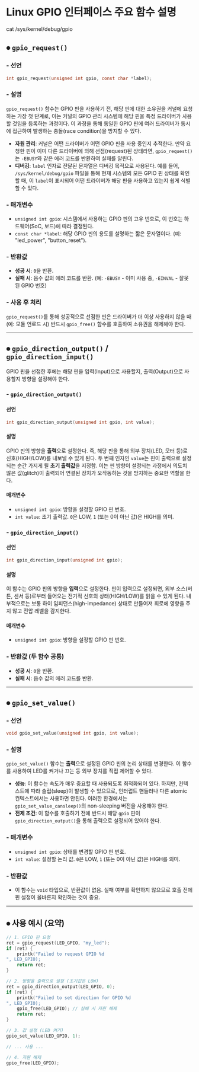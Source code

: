 # Linux GPIO 인터페이스 주요 함수 설명

cat /sys/kernel/debug/gpio

## ⦁ `gpio_request()`

### - 선언
```c
int gpio_request(unsigned int gpio, const char *label);
```

### - 설명
`gpio_request()` 함수는 GPIO 핀을 사용하기 전, 해당 핀에 대한 소유권을 커널에 요청하는 가장 첫 단계로, 이는 커널의 GPIO 관리 시스템에 해당 핀을 특정 드라이버가 사용할 것임을 등록하는 과정이다. 이 과정을 통해 동일한 GPIO 핀에 여러 드라이버가 동시에 접근하여 발생하는 충돌(race condition)을 방지할 수 있다.

- **자원 관리**: 커널은 어떤 드라이버가 어떤 GPIO 핀을 사용 중인지 추적한다. 만약 요청한 핀이 이미 다른 드라이버에 의해 선점(request)된 상태라면, `gpio_request()`는 `-EBUSY`와 같은 에러 코드를 반환하여 실패를 알린다.
- **디버깅**: `label` 인자로 전달된 문자열은 디버깅 목적으로 사용된다. 예를 들어, `/sys/kernel/debug/gpio` 파일을 통해 현재 시스템의 모든 GPIO 핀 상태를 확인할 때, 이 `label`이 표시되어 어떤 드라이버가 해당 핀을 사용하고 있는지 쉽게 식별할 수 있다.

### - 매개변수
- `unsigned int gpio`: 시스템에서 사용하는 GPIO 핀의 고유 번호로, 이 번호는 하드웨어(SoC, 보드)에 따라 결정된다.
- `const char *label`: 해당 GPIO 핀의 용도를 설명하는 짧은 문자열이다. (예: "led_power", "button_reset").

### - 반환값
- **성공 시**: `0`을 반환.
- **실패 시**: 음수 값의 에러 코드를 반환. (예: `-EBUSY` - 이미 사용 중, `-EINVAL` - 잘못된 GPIO 번호)

### - 사용 후 처리
`gpio_request()`를 통해 성공적으로 선점한 핀은 드라이버가 더 이상 사용하지 않을 때(예: 모듈 언로드 시) 반드시 `gpio_free()` 함수를 호출하여 소유권을 해제해야 한다.

---

## ⦁ `gpio_direction_output()` / `gpio_direction_input()`

GPIO 핀을 선점한 후에는 해당 핀을 입력(Input)으로 사용할지, 출력(Output)으로 사용할지 방향을 설정해야 한다.

### - `gpio_direction_output()`
#### 선언
```c
int gpio_direction_output(unsigned int gpio, int value);
```
#### 설명
GPIO 핀의 방향을 **출력**으로 설정한다. 즉, 해당 핀을 통해 외부 장치(LED, 모터 등)로 신호(HIGH/LOW)를 내보낼 수 있게 된다.
두 번째 인자인 `value`는 핀이 출력으로 설정되는 순간 가지게 될 **초기 출력값**을 지정함. 이는 핀 방향이 설정되는 과정에서 의도치 않은 값(glitch)이 출력되어 연결된 장치가 오작동하는 것을 방지하는 중요한 역할을 한다.

#### 매개변수
- `unsigned int gpio`: 방향을 설정할 GPIO 핀 번호.
- `int value`: 초기 출력값. `0`은 LOW, `1` (또는 0이 아닌 값)은 HIGH를 의미.

### - `gpio_direction_input()`
#### 선언
```c
int gpio_direction_input(unsigned int gpio);
```
#### 설명
이 함수는 GPIO 핀의 방향을 **입력**으로 설정한다. 핀이 입력으로 설정되면, 외부 소스(버튼, 센서 등)로부터 들어오는 전기적 신호의 상태(HIGH/LOW)를 읽을 수 있게 된다. 내부적으로는 보통 하이 임피던스(high-impedance) 상태로 만들어져 회로에 영향을 주지 않고 전압 레벨을 감지한다.

#### 매개변수
- `unsigned int gpio`: 방향을 설정할 GPIO 핀 번호.

### - 반환값 (두 함수 공통)
- **성공 시**: `0`을 반환.
- **실패 시**: 음수 값의 에러 코드를 반환.

---

## ⦁ `gpio_set_value()`

### - 선언
```c
void gpio_set_value(unsigned int gpio, int value);
```

### - 설명
`gpio_set_value()` 함수는 **출력**으로 설정된 GPIO 핀의 논리 상태를 변경한다. 이 함수를 사용하여 LED를 켜거나 끄는 등 외부 장치를 직접 제어할 수 있다.

- **성능**: 이 함수는 속도가 매우 중요할 때 사용되도록 최적화되어 있다. 하지만, 컨텍스트에 따라 슬립(sleep)이 발생할 수 있으므로, 인터럽트 핸들러나 다른 atomic 컨텍스트에서는 사용하면 안된다. 이러한 환경에서는 `gpio_set_value_cansleep()`의 non-sleeping 버전을 사용해야 한다.
- **전제 조건**: 이 함수를 호출하기 전에 반드시 해당 `gpio` 핀이 `gpio_direction_output()`을 통해 출력으로 설정되어 있어야 한다.

### - 매개변수
- `unsigned int gpio`: 상태를 변경할 GPIO 핀 번호.
- `int value`: 설정할 논리 값. `0`은 LOW, `1` (또는 0이 아닌 값)은 HIGH를 의미.

### - 반환값
- 이 함수는 `void` 타입으로, 반환값이 없음. 실패 여부를 확인하지 않으므로 호출 전에 핀 설정이 올바른지 확인하는 것이 중요.

---

## ⦁ 사용 예시 (요약)

```c
// 1. GPIO 핀 요청
ret = gpio_request(LED_GPIO, "my_led");
if (ret) {
    printk("Failed to request GPIO %d
", LED_GPIO);
    return ret;
}

// 2. 방향을 출력으로 설정 (초기값은 LOW)
ret = gpio_direction_output(LED_GPIO, 0);
if (ret) {
    printk("Failed to set direction for GPIO %d
", LED_GPIO);
    gpio_free(LED_GPIO); // 실패 시 자원 해제
    return ret;
}

// 3. 값 설정 (LED 켜기)
gpio_set_value(LED_GPIO, 1);

// ... 사용 ...

// 4. 자원 해제
gpio_free(LED_GPIO);
```
